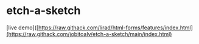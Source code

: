# etch-a-sketch

[live demo]([https://raw.githack.com/lirad/html-forms/features/index.html](https://raw.githack.com/jobitoalv/etch-a-sketch/main/index.html)
